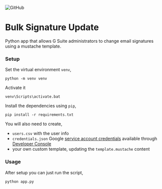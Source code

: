 ![GitHub](https://img.shields.io/github/license/eberkund/gsuite-signature-manager.svg)

# Bulk Signature Update

Python app that allows G Suite administrators to change email signatures using a mustache template.

### Setup

Set the virtual environment `venv`,
```
python -m venv venv
```
Activate it
```
venv\Scripts\activate.bat
```

Install the dependencies using `pip`,

```
pip install -r requirements.txt
```

You will also need to create,

- `users.csv` with the user info
- `credentials.json` Google [service account credentials](https://developers.google.com/identity/protocols/OAuth2ServiceAccount) available through [Developer Console](https://console.developers.google.com/iam-admin/serviceaccounts/)
- your own custom template, updating the `template.mustache` content

### Usage

After setup you can just run the script,

```
python app.py
```